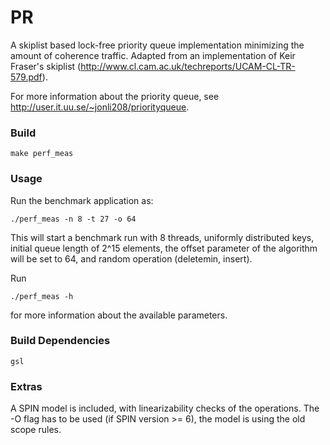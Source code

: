PR
==

A skiplist based lock-free priority queue implementation minimizing
the amount of coherence traffic. Adapted from an implementation of
Keir Fraser's skiplist
(http://www.cl.cam.ac.uk/techreports/UCAM-CL-TR-579.pdf).

For more information about the priority queue, see
http://user.it.uu.se/~jonli208/priorityqueue.


### Build

    make perf_meas

### Usage

Run the benchmark application as:

    ./perf_meas -n 8 -t 27 -o 64 
    
This will start a benchmark run with 8 threads, uniformly distributed
keys, initial queue length of 2^15 elements, the offset parameter of
the algorithm will be set to 64, and random operation (deletemin,
insert).

Run 

    ./perf_meas -h

for more information about the available parameters.


### Build Dependencies

    gsl

### Extras

A SPIN model is included, with linearizability checks of the
operations. The -O flag has to be used (if SPIN version >= 6), the
model is using the old scope rules.